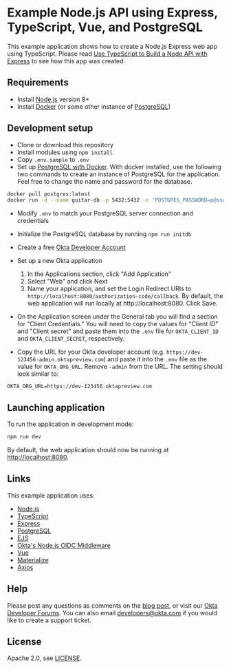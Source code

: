 # Example Node.js API using Express, TypeScript, Vue, and PostgreSQL

This example application shows how to create a Node.js Express web app using TypeScript. Please read [Use TypeScript to Build a Node API with Express](https://developer.okta.com/blog/2018/11/15/node-express-typescript) to see how this app was created.

## Requirements

* Install [Node.js](https://nodejs.org) version 8+
* Install [Docker](https://www.docker.com/) (or some other instance of [PostgreSQL](https://www.postgresql.org/))

## Development setup

* Clone or download this repository
* Install modules using `npm install`
* Copy `.env.sample` to `.env`
* Set up [PostgreSQL with Docker](https://docs.docker.com/samples/library/postgres/). With docker installed, use the following two commands to create an instance of PostgreSQL for the application. Feel free to change the name and password for the database.

```bash
docker pull postgres:latest
docker run -d --name guitar-db -p 5432:5432 -e 'POSTGRES_PASSWORD=p@ssw0rd42' postgres
```

* Modify `.env` to match your PostgreSQL server connection and credentials
* Initialize the PostgreSQL database by running `npm run initdb`
* Create a free [Okta Developer Account](https://developer.okta.com/signup/)
* Set up a new Okta application

    1. In the Applications section, click "Add Application"
    2. Select "Web" and click Next
    3. Name your application, and set the Login Redirect URIs to `http://localhost:8080/authorization-code/callback`. By default, the web application will run locally at http://localhost:8080. Click Save.

* On the Application screen under the General tab you will find a section for "Client Credentials." You will need to copy the values for "Client ID" and "Client secret" and paste them into the `.env` file for `OKTA_CLIENT_ID` and `OKTA_CLIENT_SECRET`, respectively.
* Copy the URL for your Okta developer account (e.g. `https://dev-123456-admin.oktapreview.com`) and paste it into the `.env` file as the value for `OKTA_ORG_URL`. Remove `-admin` from the URL. The setting should look similar to:

```
OKTA_ORG_URL=https://dev-123456.oktapreview.com
```

## Launching application

To run the application in development mode:

```bash
npm run dev
```

By default, the web application should now be running at [http://localhost:8080](http://localhost:8080).

## Links

This example application uses: 

* [Node.js](https://nodejs.org)
* [TypeScript](https://www.typescriptlang.org/)
* [Express](https://expressjs.com/)
* [PostgreSQL](https://www.postgresql.org/)
* [EJS](https://github.com/mde/ejs)
* [Okta's Node.js OIDC Middleware](https://www.npmjs.com/package/@okta/oidc-middleware)
* [Vue](https://vuejs.org/)
* [Materialize](https://materializecss.com/)
* [Axios](https://github.com/axios/axios)

## Help

Please post any questions as comments on the [blog post](), or visit our [Okta Developer Forums](https://devforum.okta.com/). You can also email developers@okta.com if you would like to create a support ticket.

## License

Apache 2.0, see [LICENSE](LICENSE).

